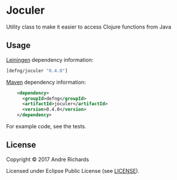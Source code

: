 # Joculer

Utility class to make it easier to access Clojure functions from Java

## Usage

[Leiningen](https://github.com/technomancy/leiningen) dependency information:

```clojure
[defng/joculer "0.4.0"]
```
    
[Maven](http://maven.apache.org/) dependency information:
```xml
    <dependency>
      <groupId>defng</groupId>
      <artifactId>joculer</artifactId>
      <version>0.4.0</version>
    </dependency>
```

For example code, see the tests.

## License

Copyright © 2017 Andre Richards

Licensed under Eclipse Public License (see [LICENSE](LICENSE)).

